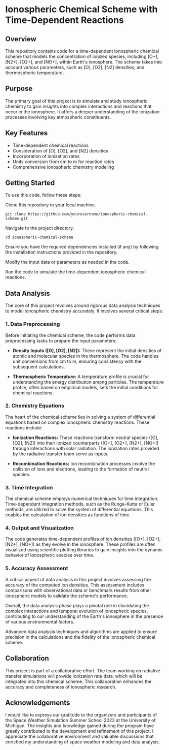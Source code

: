 # Ionospheric Chemical Scheme with Time-Dependent Reactions

## Overview
This repository contains code for a time-dependent ionospheric chemical scheme that models the concentration of ionized species, including [O+], [N2+], [O2+], and [NO+], within Earth's ionosphere. The scheme takes into account various parameters, such as [O], [O2], [N2] densities, and thermospheric temperature.

## Purpose
The primary goal of this project is to simulate and study ionospheric chemistry to gain insights into complex interactions and reactions that occur in the ionosphere. It offers a deeper understanding of the ionization processes involving key atmospheric constituents.

## Key Features
- Time-dependent chemical reactions
- Consideration of [O], [O2], and [N2] densities
- Incorporation of ionization rates
- Units conversion from cm to m for reaction rates
- Comprehensive ionospheric chemistry modeling

## Getting Started
To use this code, follow these steps:

Clone this repository to your local machine.

```
git clone https://github.com/yourusername/ionospheric-chemical-scheme.git
```

Navigate to the project directory.

```
cd ionospheric-chemical-scheme
```

Ensure you have the required dependencies installed (if any) by following the installation instructions provided in the repository.

Modify the input data or parameters as needed in the code.

Run the code to simulate the time-dependent ionospheric chemical reactions.

## Data Analysis

The core of this project revolves around rigorous data analysis techniques to model ionospheric chemistry accurately. It involves several critical steps:

### 1. Data Preprocessing

Before initiating the chemical scheme, the code performs data preprocessing tasks to prepare the input parameters:

- **Density Inputs ([O], [O2], [N2]):** These represent the initial densities of atomic and molecular species in the thermosphere. The code handles unit conversions from cm to m, ensuring consistency with the subsequent calculations.

- **Thermospheric Temperature:** A temperature profile is crucial for understanding the energy distribution among particles. The temperature profile, often based on empirical models, sets the initial conditions for chemical reactions.

### 2. Chemistry Equations

The heart of the chemical scheme lies in solving a system of differential equations based on complex ionospheric chemistry reactions. These reactions include:

- **Ionization Reactions:** These reactions transform neutral species ([O], [O2], [N2]) into their ionized counterparts ([O+], [O2+], [N2+], [NO+]) through interactions with solar radiation. The ionization rates provided by the radiative transfer team serve as inputs.

- **Recombination Reactions:** Ion recombination processes involve the collision of ions and electrons, leading to the formation of neutral species.

### 3. Time Integration

The chemical scheme employs numerical techniques for time integration. Time-dependent integration methods, such as the Runge-Kutta or Euler methods, are utilized to solve the system of differential equations. This enables the calculation of ion densities as functions of time.

### 4. Output and Visualization

The code generates time-dependent profiles of ion densities ([O+], [O2+], [N2+], [NO+]) as they evolve in the ionosphere. These profiles are often visualized using scientific plotting libraries to gain insights into the dynamic behavior of ionospheric species over time.

### 5. Accuracy Assessment

A critical aspect of data analysis in this project involves assessing the accuracy of the computed ion densities. This assessment includes comparisons with observational data or benchmark results from other ionospheric models to validate the scheme's performance.

Overall, the data analysis phase plays a pivotal role in elucidating the complex interactions and temporal evolution of ionospheric species, contributing to our understanding of the Earth's ionosphere in the presence of various environmental factors.

Advanced data analysis techniques and algorithms are applied to ensure precision in the calculations and the fidelity of the ionospheric chemical scheme.


## Collaboration
This project is part of a collaborative effort. The team working on radiative transfer simulations will provide ionization rate data, which will be integrated into this chemical scheme. This collaboration enhances the accuracy and completeness of ionospheric research.

## Acknowledgements
I would like to express our gratitude to the organizers and participants of the Space Weather Simulation Summer School 2023 at the University of Michigan. The insights and knowledge gained during the program have greatly contributed to the development and refinement of this project. I appreciate the collaborative environment and valuable discussions that enriched my understanding of space weather modeling and data analysis.




